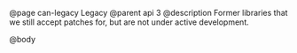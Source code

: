 @page can-legacy Legacy
@parent api 3
@description Former libraries that we still accept patches for, but are
not under active development.

@body
